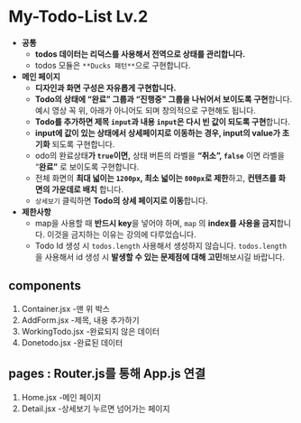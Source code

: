 # My-Todo-List Lv.2

- **공통**
    - **todos 데이터는 리덕스를 사용해서 전역으로 상태를 관리합니다.**
    - todos 모듈은 `**Ducks 패턴**`으로 구현합니다.
- **메인 페이지**
    - **디자인과 화면 구성은 자유롭게 구현합니다.**
    - **Todo의 상태에 “완료” 그룹과 “진행중" 그룹을 나뉘어서 보이도록 구현**합니다. 예시 영상 꼭 위, 아래가 아니어도 되며 창의적으로 구현해도 됩니다.
    - **Todo를 추가하면  제목 `input`과 내용 `input`은 다시 빈 값이 되도록 구현**합니다.        
    - **input에 값이 있는 상태에서 상세페이지로 이동하는 경우, input의 value가 초기화** 되도록 구현합니다.
    - odo의 완료상태**가 `true`**이면**,** 상태 버튼의 라벨을 **“취소”,  `false`** 이면 라벨을 “**완료”** 로 보이도록 구현합니다.
    - 전체 화면의 **최대 넓이는 `1200px`, 최소 넓이는 `800px`로 제한**하고, **컨텐츠를 화면의 가운데로 배치** 합니다.
    - `상세보기` 클릭하면 **Todo의 상세 페이지로 이동**합니다.
- **제한사항**
    - map을 사용할 때 **반드시 key**을 넣어야 하며, `map` 의 **index를 사용을 금지**합니다. 이것을 금지하는 이유는 강의에 다루었습니다.
    - Todo Id 생성 시 `todos.length` 사용해서 생성하지 않습니다. `todos.length` 을 사용해서 id 생성 시 **발생할 수 있는 문제점에 대해 고민**해보시길 바랍니다.
    
    
    
## components
1. Container.jsx
-맨 위 박스
2. AddForm.jsx
-제목, 내용 추가하기
3. WorkingTodo.jsx
-완료되지 않은 데이터
4. Donetodo.jsx
-완료된 데이터

## pages : Router.js를 통해 App.js 연결
1. Home.jsx
-메인 페이지
2. Detail.jsx
-상세보기 누르면 넘어가는 페이지
